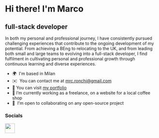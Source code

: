 Hi there! I'm Marco
======================

full-stack developer
---------------------

In both my personal and professional journey, I have consistently pursued challenging experiences that contribute to the ongoing development of my potential. From achieving a BEng to relocating to the UK, and from leading both small and large teams to evolving into a full-stack developer, I find fulfilment in cultivating personal and professional growth through continuous learning and diverse experiences.

* 🌍  I'm based in Milan
* ✉️  You can contact me at [mrc.ronchi@gmail.com](mailto:mrc.ronchi@gmail.com)
* 🌻  You can visit [my portfolio](https://marco-rnc-portfolio.vercel.app/)
* 🔭  I’m currently working as a freelance, on a website for a local coffee shop
* 🤝  I'm open to collaborating on any open-source project


### Socials

<p align="left"><a href="https://www.linkedin.com/in/mrc-rnc" target="_blank" rel="noreferrer"> <picture> <source media="(prefers-color-scheme: dark)" srcset="https://raw.githubusercontent.com/danielcranney/readme-generator/main/public/icons/socials/linkedin-dark.svg" /> <source media="(prefers-color-scheme: light)" srcset="https://raw.githubusercontent.com/danielcranney/readme-generator/main/public/icons/socials/linkedin.svg" /> <img src="https://raw.githubusercontent.com/danielcranney/readme-generator/main/public/icons/socials/linkedin.svg" width="32" height="32" /> </picture> </a></p>

